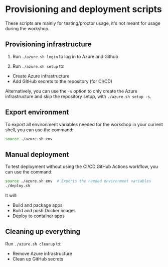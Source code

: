 # Provisioning and deployment scripts

These scripts are mainly for testing/proctor usage, it's not meant for usage during the workshop.

## Provisioning infrastructure

1. Run `./azure.sh login` to log in to Azure and Github

2. Run `./azure.sh setup` to:
  - Create Azure infrastructure
  - Add GitHub secrets to the repository (for CI/CD)

Alternatively, you can use the `-s` option to only create the Azure infrastructure and skip the repository setup, with
`./azure.sh setup -s`.

## Export environment

To export all environment variables needed for the workshop in your current shell, you can use the command:

```sh
source ./azure.sh env
```

## Manual deployment

To test deployment without using the CI/CD GitHub Actions workflow, you can use the command:

```sh
source ./azure.sh env  # Exports the needed environment variables
./deploy.sh
```

It will:
- Build and package apps
- Build and push Docker images
- Deploy to container apps

## Cleaning up everything

Run `./azure.sh cleanup` to:
- Remove Azure infrastructure
- Clean up GitHub secrets
  